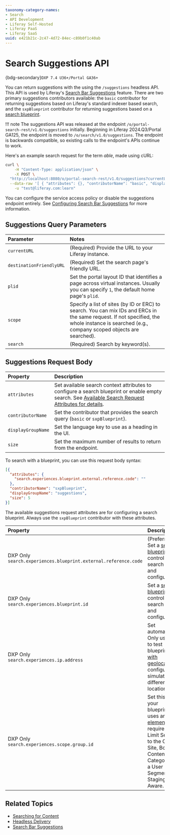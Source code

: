 ```yaml
---
taxonomy-category-names:
- Search
- API Development
- Liferay Self-Hosted
- Liferay PaaS
- Liferay SaaS
uuid: e421b21c-2c47-4d72-84ec-c89b0f1c40ab
---
```

# Search Suggestions API

{bdg-secondary}`DXP 7.4 U36+/Portal GA36+`

You can return suggestions with the using the `/suggestions` headless API. This API is used by Liferay's [Search Bar Suggestions](../../search-pages-and-widgets/search-bar-suggestions.md) feature. There are two primary suggestions contributors available: the `basic` contributor for returning suggestions based on Liferay's standard indexer based search, and the `sxpBlueprint` contributor for returning suggestions based on a [search blueprint](../../search-pages-and-widgets/search-bar-suggestions/search-bar-suggestions-blueprints.md).

!!! note 
    The suggestions API was released at the endpoint `/o/portal-search-rest/v1.0/suggestions` initially. Beginning in Liferay 2024.Q3/Portal GA125, the endpoint is moved to `/o/search/v1.0/suggestions`. The endpoint is backwards compatible, so existing calls to the endpoint's APIs continue to work.

Here's an example search request for the term _able_, made using cURL:

```bash
curl \
	-H "Content-Type: application/json" \
	-X POST \
  "http://localhost:8080/o/portal-search-rest/v1.0/suggestions?currentURL=http://localhost:8080&destinationFriendlyURL=http://localhost:8080/web/guest/search&plid=1&search=able" \
  --data-raw '[ { "attributes": {}, "contributorName": "basic", "displayGroupName": "search", "size": 5 } ]' \
	-u "test@liferay.com:learn"
```

You can configure the service access policy or disable the suggestions endpoint entirely. See [Configuring Search Bar Suggestions](../../search-pages-and-widgets/search-bar-suggestions/configuring-search-bar-suggestions.md) for more information.

## Suggestions Query Parameters

 | Parameter                | Notes                                                                                                                                                                                         |
 |:-------------------------|:----------------------------------------------------------------------------------------------------------------------------------------------------------------------------------------------|
 | `currentURL`             | (Required) Provide the URL to your Liferay instance.                                                                                                                                          |
 | `destinationFriendlyURL` | (Required) Set the search page's friendly URL.                                                                                                                                                |
 | `plid`                   | Set the portal layout ID that identifies a page across virtual instances. Usually you can specify `1`, the default home page's `plid`.                                                        |
 | `scope`                  | Specify a list of sites (by ID or ERC) to search. You can mix IDs and ERCs in the same request. If not specified, the whole instance is searched (e.g., company scoped objects are searched). |
 | `search`                 | (Required) Search by keyword(s).                                                                                                                                                              |

## Suggestions Request Body

 | Property           | Description                                                                                                                                                                                  |
 |:-------------------|:---------------------------------------------------------------------------------------------------------------------------------------------------------------------------------------------|
 | `attributes`       | Set available search context attributes to configure a search blueprint or enable empty search. See [Available Search Request Attributes for details](#available-search-request-attributes). |
 | `contributorName`  | Set the contributor that provides the search query (`basic` or `sxpBlueprint`).                                                                                                              |
 | `displayGroupName` | Set the language key to use as a heading in the UI.                                                                                                                                          |
 | `size`             | Set the maximum number of results to return from the endpoint.                                                                                                                               |

To search with a blueprint, you can use this request body syntax:

```json
[{
  "attributes": {
    "search.experiences.blueprint.external.reference.code": ""
  },
  "contributorName": "sxpBlueprint",
  "displayGroupName": "suggestions",
  "size": 5
}]
```

The available suggestions request attributes are for configuring a search blueprint. Always use the `sxpBlueprint` contributor with these attributes.

  | Property                                                             | Description                                                                                                                                                                                                                                                                           |
  |:---------------------------------------------------------------------|:--------------------------------------------------------------------------------------------------------------------------------------------------------------------------------------------------------------------------------------------------------------------------------------|
  | DXP Only<br />`search.experiences.blueprint.external.reference.code` | (Preferred) Set a [search blueprint](../../liferay-enterprise-search/search-experiences/search-blueprints.md) to control the search query and configuration.                                                                                                                          |
  | DXP Only<br />`search.experiences.blueprint.id`                      | Set a [search blueprint](../../liferay-enterprise-search/search-experiences/search-blueprints.md) to control the search query and configuration.                                                                                                                                      |
  | DXP Only<br />`search.experiences.ip.address`                        | Set automatically. Only use this to test blueprints [with geolocation](../../liferay-enterprise-search/search-experiences/search-blueprints/personalizing-the-search-experience.md#building-a-blueprint-to-personalize-search-results) configured to simulate different locations.    |
  | DXP Only<br />`search.experiences.scope.group.id`                    | Set this when your blueprint uses an [element](../../liferay-enterprise-search/search-experiences/search-blueprints/search-blueprints-elements-reference.md) that requires it: Limit Search to the Current Site, Boost Contents in a Category for a User Segment, or Staging Aware. |

## Related Topics

- [Searching for Content](../../getting-started/searching-for-content.md)
- [Headless Delivery](../../../headless-delivery.md)
- [Search Bar Suggestions](../../search-pages-and-widgets/search-bar-suggestions.md)
